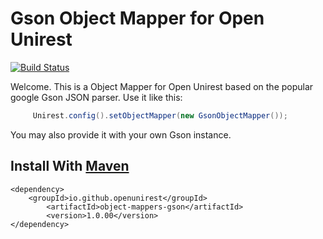 # Gson Object Mapper for Open Unirest
[![Build Status](https://travis-ci.org/OpenUnirest/unirest-java.svg?branch=master)](https://travis-ci.org/OpenUnirest/unirest-java)

Welcome. This is a Object Mapper for Open Unirest based on the popular google Gson JSON parser.
Use it like this:

```java
     Unirest.config().setObjectMapper(new GsonObjectMapper());
```

You may also provide it with your own Gson instance.

## Install With [Maven](https://mvnrepository.com/artifact/io.github.openunirest/)
```
<dependency>
    <groupId>io.github.openunirest</groupId>
        <artifactId>object-mappers-gson</artifactId>
        <version>1.0.00</version>
</dependency>
```
